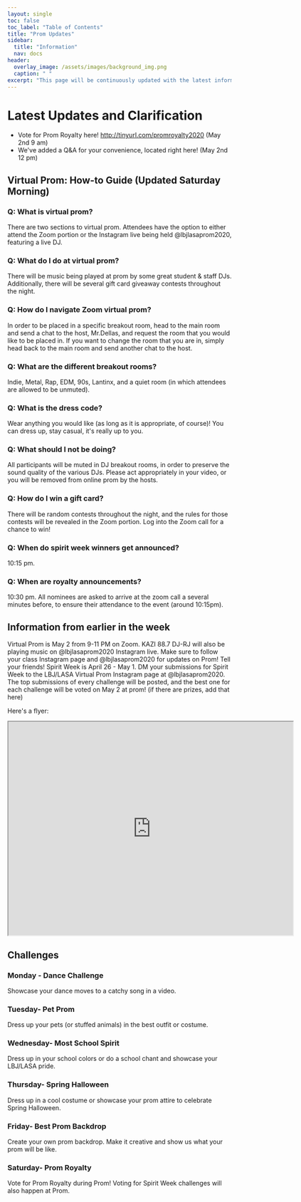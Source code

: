 ```yaml
---
layout: single
toc: false
toc_label: "Table of Contents"
title: "Prom Updates"
sidebar:
  title: "Information"
  nav: docs
header:
  overlay_image: /assets/images/background_img.png
  caption: " "
excerpt: "This page will be continuously updated with the latest information about Online Prom"
---
```

# Latest Updates and Clarification
- Vote for Prom Royalty here! <http://tinyurl.com/promroyalty2020> (May 2nd 9 am)
- We've added a Q&A for your convenience, located right here! (May 2nd 12 pm)
## Virtual Prom: How-to Guide (Updated Saturday Morning)

### **Q: What is virtual prom?**

There are two sections to virtual prom. Attendees have the option to either attend the Zoom portion or the Instagram live being held @lbjlasaprom2020, featuring a live DJ.

### **Q: What do I do at virtual prom?**

There will be music being played at prom by some great student & staff DJs. Additionally, there will be several gift card giveaway contests throughout the night.

### **Q: How do I navigate Zoom virtual prom?**

In order to be placed in a specific breakout room, head to the main room and send a chat to the host, Mr.Dellas, and request the room that you would like to be placed in. If you want to change the room that you are in, simply head back to the main room and send another chat to the host.

### **Q: What are the different breakout rooms?**

Indie, Metal, Rap, EDM, 90s, Lantinx, and a quiet room (in which attendees are allowed to be unmuted).

### **Q: What is the dress code?**

Wear anything you would like (as long as it is appropriate, of course)! You can dress up, stay casual, it's really up to you.

### **Q: What should I not be doing?**

All participants will be muted in DJ breakout rooms, in order to preserve the sound quality of the various DJs. Please act appropriately in your video, or you will be removed from online prom by the hosts.

### **Q: How do I win a gift card?**

There will be random contests throughout the night, and the rules for those contests will be revealed in the Zoom portion. Log into the Zoom call for a chance to win!

### **Q: When do spirit week winners get announced?**

10:15 pm.

### **Q: When are royalty announcements?**

10:30 pm. All nominees are asked to arrive at the zoom call a several minutes before, to ensure their attendance to the event (around 10:15pm).

## Information from earlier in the week
Virtual Prom is May 2 from 9-11 PM on Zoom. KAZI 88.7 DJ-RJ will also be playing music on @lbjlasaprom2020 Instagram live. 
Make sure to follow your class Instagram page and @lbjlasaprom2020 for updates on Prom! Tell your friends!
Spirit Week is April 26 - May 1. DM your submissions for Spirit Week to the LBJ/LASA Virtual Prom Instagram page at @lbjlasaprom2020. The top submissions of every challenge will be posted, and the best one for each challenge will be voted on May 2 at prom! (if there are prizes, add that here)

Here's a flyer:
<iframe src="https://drive.google.com/file/d/14KwVAy4-o9Gv_8thSG8HJbMd8subBbOk/preview" width="640" height="480"></iframe>

## Challenges
### Monday - Dance Challenge
Showcase your dance moves to a catchy song in a video.

### Tuesday- Pet Prom
Dress up your pets (or stuffed animals) in the best outfit or costume. 

### Wednesday- Most School Spirit
Dress up in your school colors or do a school chant and showcase your LBJ/LASA pride. 

### Thursday- Spring Halloween
Dress up in a cool costume or showcase your prom attire to celebrate Spring Halloween.

### Friday- Best Prom Backdrop
Create your own prom backdrop. Make it creative and show us what your prom will be like. 

### Saturday- Prom Royalty
Vote for Prom Royalty during Prom! Voting for Spirit Week challenges will also happen at Prom.
